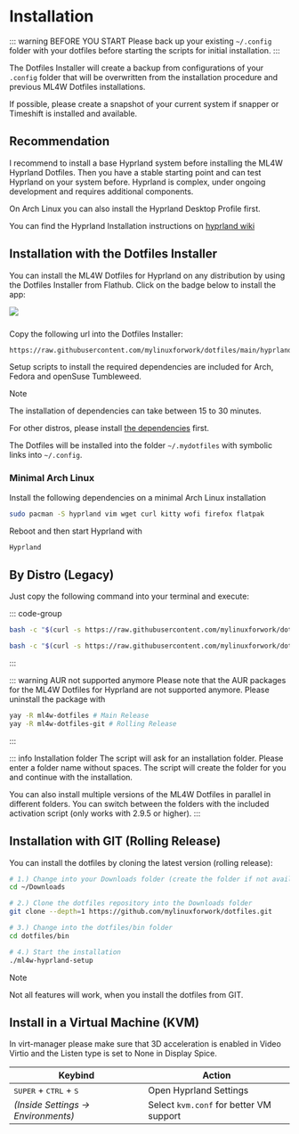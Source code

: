 # Installation

::: warning BEFORE YOU START
Please back up your existing `~/.config` folder with your dotfiles before starting the scripts for initial installation.
:::

The Dotfiles Installer will create a backup from configurations of your `.config` folder that will be overwritten from the installation procedure and previous ML4W Dotfiles installations.

If possible, please create a snapshot of your current system if snapper or Timeshift is installed and available.

## Recommendation

I recommend to install a base Hyprland system before installing the ML4W Hyprland Dotfiles. Then you have a stable starting point and can test Hyprland on your system before. Hyprland is complex, under ongoing development and requires additional components. 

On Arch Linux you can also install the Hyprland Desktop Profile first.

You can find the Hyprland Installation instructions on [hyprland wiki](https://wiki.hyprland.org/Getting-Started/Installation/)

## Installation with the Dotfiles Installer

You can install the ML4W Dotfiles for Hyprland on any distribution by using the Dotfiles Installer from Flathub. Click on the badge below to install the app:

<a href="https://mylinuxforwork.github.io/dotfiles-installer/" target="_blank"><img src="https://mylinuxforwork.github.io/dotfiles-installer/dotfiles-installer-badge.png" style="border:0;margin-bottom:10px"></a>

Copy the following url into the Dotfiles Installer:

```sh
https://raw.githubusercontent.com/mylinuxforwork/dotfiles/main/hyprland-dotfiles.dotinst
```

Setup scripts to install the required dependencies are included for Arch, Fedora and openSuse Tumbleweed. 

> [!NOTE]
> The installation of dependencies can take between 15 to 30 minutes. 

For other distros, please install <a href="/dotfiles/getting-started/dependencies">the dependencies</a> first.

The Dotfiles will be installed into the folder `~/.mydotfiles` with symbolic links into `~/.config`.

### Minimal Arch Linux

Install the following dependencies on a minimal Arch Linux installation

```sh [<i class="devicon-archlinux-plain"></i> Arch]
sudo pacman -S hyprland vim wget curl kitty wofi firefox flatpak

```
Reboot and then start Hyprland with 

```sh [<i class="devicon-archlinux-plain"></i> Arch]
Hyprland

```

## By Distro (Legacy)

Just copy the following command into your terminal and execute:

::: code-group

```sh [<i class="devicon-archlinux-plain"></i> Arch]
bash -c "$(curl -s https://raw.githubusercontent.com/mylinuxforwork/dotfiles/main/setup-arch.sh)"
```

```sh [<i class="devicon-fedora-plain"></i> Fedora]
bash -c "$(curl -s https://raw.githubusercontent.com/mylinuxforwork/dotfiles/main/setup-fedora.sh)"
```

:::

::: warning AUR not supported anymore
Please note that the AUR packages for the ML4W Dotfiles for Hyprland are not supported anymore. Please uninstall the package with 

```sh 
yay -R ml4w-dotfiles # Main Release
yay -R ml4w-dotfiles-git # Rolling Release
```

:::

::: info Installation folder
The script will ask for an installation folder. Please enter a folder name without spaces. The script will create the folder for you and continue with the installation.

You can also install multiple versions of the ML4W Dotfiles in parallel in different folders. You can switch between the folders with the included activation script (only works with 2.9.5 or higher). 
:::

## Installation with GIT (Rolling Release)

You can install the dotfiles by cloning the latest version (rolling release):

```sh
# 1.) Change into your Downloads folder (create the folder if not available)
cd ~/Downloads

# 2.) Clone the dotfiles repository into the Downloads folder
git clone --depth=1 https://github.com/mylinuxforwork/dotfiles.git

# 3.) Change into the dotfiles/bin folder
cd dotfiles/bin

# 4.) Start the installation
./ml4w-hyprland-setup
```

> [!NOTE]
> Not all features will work, when you install the dotfiles from GIT.

## Install in a Virtual Machine (KVM)

In virt-manager please make sure that 3D acceleration is enabled in Video Virtio and the Listen type is set to None in Display Spice.

| Keybind | Action |
|--------|--------|
| <kbd>SUPER</kbd> + <kbd>CTRL</kbd> + <kbd>S</kbd> | Open Hyprland Settings |
| *(Inside Settings → Environments)* | Select `kvm.conf` for better VM support |
